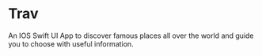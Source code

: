 # Trav
An IOS Swift UI App to discover famous places all over the world and guide you to choose with useful information.
